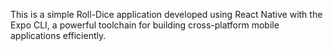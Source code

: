 This is a simple Roll-Dice application developed using React Native with the Expo CLI, a powerful toolchain for building cross-platform mobile applications efficiently.
